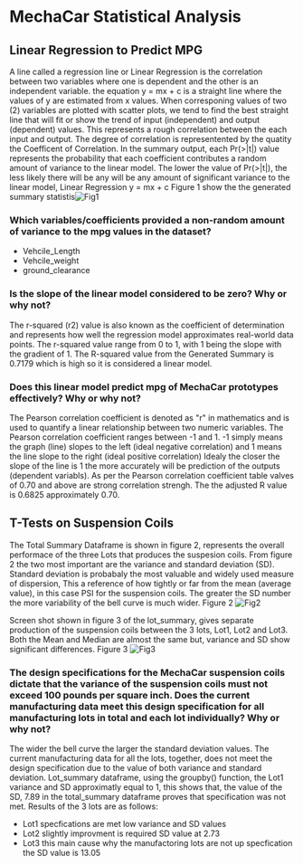 # MechaCar Statistical Analysis

## Linear Regression to Predict MPG
A line called a regression line or Linear Regression is the correlation between two variables where one is dependent and the other is an independent variable. the equation y = mx + c is a straight line where the values of y are estimated from x values. When corresponing values of two (2) variables are plotted with scatter plots, we tend to find the best straight line that will fit or show the trend of input (independent) and output (dependent) values. This represents a rough correlation between the each input and output. The degree of correlation is representented by the quatity the Coefficent of Correlation. In the summary output, each Pr(>|t|) value represents the probability that each coefficient contributes a random amount of variance to the linear model. The lower the value of Pr(>|t|), the less likely there will be any will be any amount of significant variance to the linear model, Linear Regression y = mx + c
Figure 1 show the the generated summary statistis![Fig1](https://user-images.githubusercontent.com/78861458/120042539-449e5380-bfd8-11eb-8705-bafb9353b642.png)

### Which variables/coefficients provided a non-random amount of variance to the mpg values in the dataset?
- Vehcile_Length
- Vehcile_weight
- ground_clearance

### Is the slope of the linear model considered to be zero? Why or why not?
The r-squared (r2) value is also known as the coefficient of determination and represents how well the regression model approximates real-world data points. The r-squared value range from 0 to 1, with 1 being the slope with the gradient of 1. The R-squared value from the Generated Summary is 0.7179 which is high so it is considered a linear model.

### Does this linear model predict mpg of MechaCar prototypes effectively? Why or why not?
The Pearson correlation coefficient is denoted as "r" in mathematics and is used to quantify a linear relationship between two numeric variables. The Pearson correlation coefficient ranges between -1 and 1. -1 simply means the graph (line) slopes to the left (ideal negative correlation) and 1 means the line slope to the right (ideal positive correlation) Idealy the closer the slope of the line is 1 the more accurately will be prediction of the outputs (dependent variabls). As per the Pearson correlation coefficient table valves of 0.70 and above are strong correlation strengh. The the adjusted R value is 0.6825 approximately 0.70.

## T-Tests on Suspension Coils
The Total Summary Dataframe is shown in figure 2, represents the overall performace of the three Lots that produces the suspesion coils. From figure 2 the two most important are the variance and standard deviation (SD). Standard deviation is probabaly the most valuable and widely used measure of dispersion, This a reference of how tightly or far from the mean (average value), in this case PSI for the suspension coils. The greater the SD number the more variability of the bell curve is much wider.
Figure 2
![Fig2](https://user-images.githubusercontent.com/78861458/120050140-48d36c80-bfea-11eb-96b5-6da5864ec85d.png)

Screen shot shown in figure 3 of the lot_summary, gives separate production of the suspension coils between the 3 lots, Lot1, Lot2 and Lot3. Both the Mean and Median are almost the same but, variance and SD show significant differences.
Figure 3
![Fig3](https://user-images.githubusercontent.com/78861458/120051590-3c054780-bfef-11eb-8e3b-84e5e43ce2b6.png)

### The design specifications for the MechaCar suspension coils dictate that the variance of the suspension coils must not exceed 100 pounds per square inch. Does the current manufacturing data meet this design specification for all manufacturing lots in total and each lot individually? Why or why not?
The wider the bell curve the larger the standard deviation values. The current manufacturing data for all the lots, together, does not meet the design specification due to the value of both variance and standard deviation. Lot_summary dataframe, using the groupby() function, the Lot1 variance and SD approximatly equal to 1, this shows that, the value of the SD, 7.89 in the total_summary dataframe proves that specification was not met.
Results of the 3 lots are as follows:
- Lot1 specfications are met low variance and SD values
- Lot2 slightly improvment is required SD value at 2.73
- Lot3 this main cause why the manufactoring lots are not up specfication the SD value is 13.05



